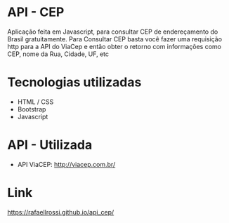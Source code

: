 # API - CEP
Aplicação feita em Javascript, para consultar CEP de endereçamento do Brasil gratuitamente. Para Consultar CEP basta você fazer uma requisição http para a API do ViaCep e então obter o retorno com informações como CEP, nome da Rua, Cidade, UF, etc

# Tecnologias utilizadas
- HTML / CSS
- Bootstrap
- Javascript

# API - Utilizada
- API ViaCEP: http://viacep.com.br/

# Link
https://rafaellrossi.github.io/api_cep/
